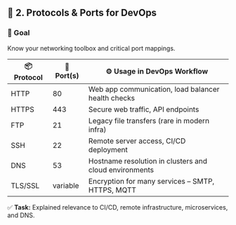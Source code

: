 ## 📡 2. Protocols & Ports for DevOps

### 🎯 Goal  
Know your networking toolbox and critical port mappings.

| 📦 Protocol | 🔢 Port(s) | ⚙️ Usage in DevOps Workflow                                    |
|------------|------------|---------------------------------------------------------------|
| HTTP       | 80         | Web app communication, load balancer health checks           |
| HTTPS      | 443        | Secure web traffic, API endpoints                            |
| FTP        | 21         | Legacy file transfers (rare in modern infra)                 |
| SSH        | 22         | Remote server access, CI/CD deployment                       |
| DNS        | 53         | Hostname resolution in clusters and cloud environments       |
| TLS/SSL    | variable   | Encryption for many services – SMTP, HTTPS, MQTT             |

✅ **Task:** Explained relevance to CI/CD, remote infrastructure, microservices, and DNS.
